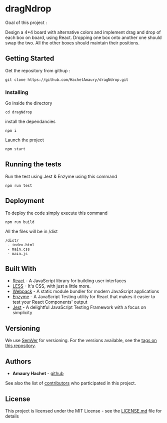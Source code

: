 # dragNdrop

Goal of this project :

Design a 4\*4 board with alternative colors and implement drag and drop of each box on
board, using React. Dropping one box onto another one should swap the two. All the
other boxes should maintain their positions.

## Getting Started

Get the repository from githup :

```
git clone https://github.com/HachetAmaury/dragNdrop.git
```

### Installing

Go inside the directory

```
cd dragNdrop
```

install the dependancies

```
npm i
```

Launch the project

```
npm start
```

## Running the tests

Run the test using Jest & Enzyme using this command

```
npm run test
```

## Deployment

To deploy the code simply execute this command

```
npm run build
```

All the files will be in /dist

```
/dist/
 - index.html
 - main.css
 - main.js
```

## Built With

-   [React](https://reactjs.org/) - A JavaScript library for building user interfaces
-   [LESS](http://lesscss.org/) - It's CSS, with just a little more.
-   [Webpack](https://webpack.js.org/) - A static module bundler for modern JavaScript applications
-   [Enzyme](https://airbnb.io/enzyme/) - A JavaScript Testing utility for React that makes it easier to test your React Components' output
-   [Jest](https://jestjs.io/) - A delightful JavaScript Testing Framework with a focus on simplicity

## Versioning

We use [SemVer](http://semver.org/) for versioning. For the versions available, see the [tags on this repository](https://github.com/your/project/tags).

## Authors

-   **Amaury Hachet** - [github](https://github.com/hachetamaury)

See also the list of [contributors](https://github.com/your/project/contributors) who participated in this project.

## License

This project is licensed under the MIT License - see the [LICENSE.md](LICENSE.md) file for details
